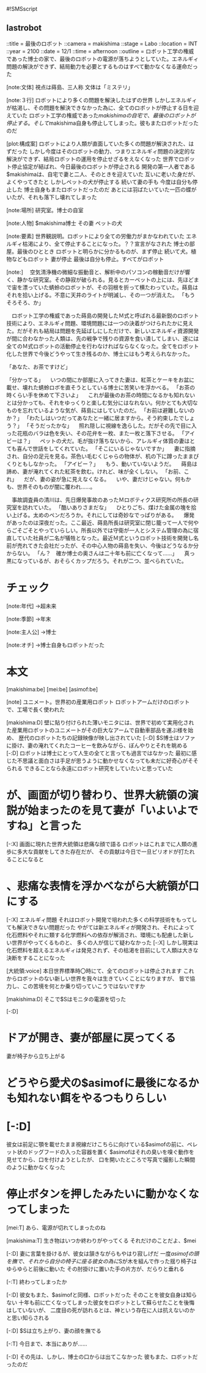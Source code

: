 #!SMSscript

## lastrobot

::title = 最後のロボット
::camera = makishima
::stage = Labo
::location = INT
::year = 2100
::date = 12/1
::time = afternoon
::outline = ロボット工学の権威であった博士の家で、最後のロボットの電源が落ちようとしていた。エネルギィ問題の解決ができず、結局動力を必要とするものはすべて動かなくなる運命だった

[note:文体]
視点は蒔島、三人称
文体は「ミステリ」

[note:３行]
ロボットにより多くの問題を解決したはずの世界
しかしエネルギィが枯渇し、その問題を解決できなかった為に、全てのロボットが停止する日を迎えていた
ロボット工学の権威であった$makishimaの自宅で、最後のロボットが停止する。そして$makishima自身も停止してしまった。彼もまたロボットだったのだ

[plot:構成案]
ロボットにより人類が直面していた多くの問題が解決された、はずだった
しかし今度はそのロボットの動力、つまりエネルギィ問題の決定的な解決ができず、結局ロボットの運用を停止せざるをえなくなった
世界でロボット停止協定が結ばれ、今日最後のロボットが停止される
開発の第一人者である$makishimaは、自宅で妻と二人、そのときを迎えていた
互いに老いた身だが、よくやってきたと
しかしペットの犬が停止する
続いて妻の手も
今度は自分も停止した
博士自身もまたロボットだったのだ
あとには羽ばたいていた一匹の蝶がいたが、それも落下し壊れてしまった

[note:場所]
研究室。博士の自室

[note:人物]
$makishima博士
その妻
ペットの犬

[note:要素]
世界観説明。ロボットにより全ての労働力がまかなわれていた
エネルギィ枯渇により、全て停止することになった。？？宣言がなされた
博士の部屋。最後のひととき
ロボットと明らかに分かるものが、まず停止
続いて犬。植物などもロボット
妻が停止
最後は自分も停止。すべてがロボット

[note:]
　空気清浄機の微細な振動音と、解析中のパソコンの稼動音だけが響く、静かな研究室。その静寂が破られる。見るとカーペットの上には、先ほどまで宙を漂っていた蜻蛉のロボットが、その羽根を折って横たわっていた。蒔島はそれを拾い上げる。不意に天井のライトが明滅し、その一つが消えた。
「もうそろそろ、か」

　ロボット工学の権威であった蒔島の開発したＭ式と呼ばれる最新鋭のロボット技術により、エネルギィ問題、環境問題には一つの決着がつけられたかに見えた。だがそれも結局は問題を先延ばしにしただけで、新しいエネルギィ資源開発が間に合わなかった人類は、先の戦争で残りの資源を食い潰してしまい、遂には全てのＭ式ロボットの活動停止を行わなければならなくなった。全てをロボット化した世界で今後どうやって生き残るのか、博士にはもう考えられなかった。

「あなた、お茶ですけど」

「分かってる」
　いつの間にか部屋に入ってきた妻は、紅茶とケーキをお盆に載せ、壊れた蜻蛉ロボを直そうとしている博士に苦笑いを浮かべる。
「お茶の時くらい手を休めて下さいよ」
　これが最後のお茶の時間になるかも知れないとは分かっても、それをゆっくりと楽しむ気分にはなれない。何かとても大切なものを忘れているような気が、蒔島にはしていたのだ。
「お前は避難しないのか？」
「わたしはいつだってあなたと一緒に居ますから。そう約束したでしょう？」
「そうだったかな」
　照れ隠しに視線を逸らした。だがその先で目に入った花瓶のバラは色を失い、その花弁を一枚、また一枚と落下させる。
「アイビーは？」
　ペットの犬だ。毛が抜け落ちないから、アレルギィ体質の妻はとても喜んで世話をしてくれていた。
「そこにいるじゃないですか」
　妻に指摘され、自分の足元を見る。茶色い毛むくじゃらの物体が、机の下に蹲ったままぴくりともしなかった。
「アイビー？」
　もう、動いていないようだ。
　蒔島は諦め、妻が淹れてくれた紅茶を飲む。けれど、味が全くしない。
「お前、これ」
　だが、妻の姿が急に見えなくなる。
　いや、妻だけじゃない。何もかも、世界そのものが闇に覆われ……。

　事故調査員の清川は、先日爆発事故のあったＭロボティクス研究所の所長の研究室を訪れていた。
「酷いありさまだな」
　ひとりごち、煤けた金属の塊を拾い上げる。太めのペンだろうか。それにしては奇妙なでっぱりがある。
　爆発があったのは深夜だった。ここ最近、蒔島所長は研究室に閉じ籠って一人で何やらごそごそとやっていらしい。所長以外では守衛が一人とシステム管理の為に宿直していた社員が二名が犠牲となった。最近Ｍ式というロボット技術を開発し名前が売れてきた会社だったが、その中心人物の蒔島を失い、今後はどうなるか分からない。
「ん？　確か博士の奥さんは二十年も前に亡くなって……」
　真っ黒になっているが、おそらくカップだろう。それが二つ、並べられていた。

# チェック

[note:年代]
→超未来

[note:季節]
→年末

[note:主人公]
→博士

[note:オチ]
→博士自身もロボットだった

# 本文

[makishima:be]
[mei:be]
[asimof:be]

[note]
ユニメート。世界初の産業用ロボット
ロボットアームだけのロボットで、工場で長く使われた

[makishima:D]
壁に貼り付けられた薄いモニタには、世界で初めて実用化された産業用ロボットのユニメートがその巨大なアームで自動車部品を運ぶ様を始め、
歴代のロボットたちの記録映像が映し出されていた
[-:D]
$S博士はソファに掛け、妻の淹れてくれたコーヒーを飲みながら、ぼんやりとそれを眺める
[-:D]
ロボットは博士にとって人生の全てと言っても過言ではなかった
最初に感じた不思議と面白さは手足が思うように動かせなくなっても未だに好奇心がそそられる
できることなら永遠にロボット研究をしていたいと思っていた
# が、画面が切り替わり、世界大統領の演説が始まったのを見て妻が「いよいよですね」と言った

[-:X]
画面に現れた世界大統領は悲痛な顔で語る
ロボットはこれまでに人類の進歩に多大な貢献をしてきた存在だが、
その貢献は今日で一旦ピリオドが打たれることになると
# 、悲痛な表情を浮かべながら大統領が口にする
[-:X]
エネルギィ問題
それはロボット開発で培われた多くの科学技術をもってしても解決できない問題だった
やがては新エネルギィが開発され、それによって化石燃料やそれに類する化学燃料への依存が解消され、環境にも配慮した新しい世界がやってくるものと、
多くの人が信じて疑わなかった
[-:X]
しかし現実は化石燃料を超えるエネルギィは発見されず、その枯渇を目前にして人類は大きな決断をすることになった

[大統領:voice]
本日世界標準時〇時にて、全てのロボットは停止されます
これからロボットのない新しい世界を我々は生きていくことになりますが、
皆で協力し、この苦境を何とか乗り切っていこうではないですか

[makishima:D]
そこで$Sはモニタの電源を切った

[-:D]
# ドアが開き、妻が部屋に戻ってくる
妻が椅子から立ち上がる
# どうやら愛犬の$asimofに最後になるかも知れない餌をやるつもりらしい

# [-:D]
彼女は前足に顎を載せたまま視線だけこちらに向けている$asimofの前に、ペレット状のドッグフードの入った容器を置く
$asimofはそれの臭いを嗅ぐ動作を見せてから、口を付けようとしたが、
口を開いたところで写真で撮影した瞬間のように動かなくなった
# 停止ボタンを押したみたいに動かなくなってしまった

[mei:T]
あら、電源が切れてしまったのね

[makishima:T]
生き物はいつか終わりがやってくる
それだけのことだよ、$mei

[-:D]
妻に言葉を掛けるが、彼女は頷きながらもやはり寂しげだ
一度$asimofの頭を撫で、それから自分の椅子に座る
彼女の為に$Sが木を組んで作った揺り椅子はゆらゆらと前後に動いた
その肘掛けに置いた手の片方が、だらりと垂れる

[-:T]
終わってしまったか

[-:D]
彼女もまた、$asimofと同様、ロボットだった
そのことを彼女自身は知らない
十年も前に亡くなってしまった彼女をロボットとして蘇らせたことを後悔はしていないが、
二度目の死が訪れるとは、神という存在に人は抗えないのかと思い知らされる

[-:D]
$Sは立ち上がり、妻の顔を撫でる

[-:T]
今日まで、本当にありが……

[-:D]
その先は、しかし、博士の口からは出てこなかった
彼もまた、ロボットだったのだ

